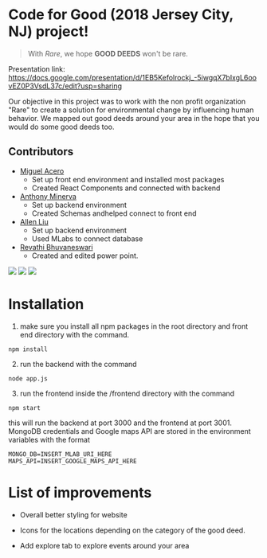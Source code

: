# Code for Good (2018 Jersey City, NJ) project!

> With *Rare*, we hope **GOOD DEEDS** won't be rare.

Presentation link: https://docs.google.com/presentation/d/1EB5Kefolrockj_-5iwgqX7bIxgL6oovEZ0P3VsdL37c/edit?usp=sharing

Our objective in this project was to work with the non profit organization "Rare" to create a solution for environmental change by influencing human behavior. We mapped out good deeds around your area in the hope that you would do some good deeds too.

## Contributors
* [Miguel Acero](https://github.com/AceroM "Miguel Acero")
    * Set up front end environment and installed most packages
    * Created React Components and connected with backend
* [Anthony Minerva](https://github.com/AMinerva400 "Anthony Minerva")
    * Set up backend environment
    * Created Schemas andhelped connect to front end
* [Allen Liu](https://github.com/telarmago "Allen Liu")
    * Set up backend environment
    * Used MLabs to connect database
* [Revathi Bhuvaneswari](https://github.com/reva3b "Revathi Bhuvaneswari")
    * Created and edited power point.
 

![](https://www.rare.org/profiles/rare/themes/rare/images/backgrounds/logo-rare.png)
![](https://i.imgur.com/t60R5Sg.jpg)
![](https://i.imgur.com/aGxqH6R.png)

#  Installation

1. make sure you install all npm packages in the root directory and front end directory with the command.
```
npm install
```
2. run the backend with the command
```
node app.js
```
3. run the frontend inside the /frontend directory with the command
```
npm start
```
this will run the backend at port 3000 and the frontend at port 3001.
MongoDB credentials and Google maps API are stored in the environment variables with the format
```
MONGO_DB=INSERT_MLAB_URI_HERE
MAPS_API=INSERT_GOOGLE_MAPS_API_HERE
```

# List of improvements

* Overall better styling for website

* Icons for the locations depending on the category of the good deed.

* Add explore tab to explore events around your area

